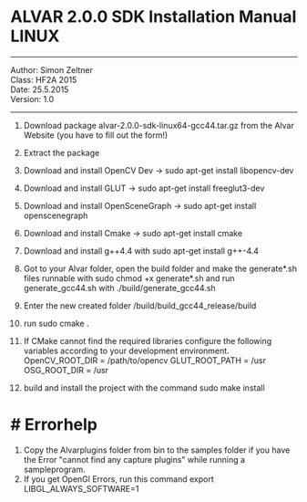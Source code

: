 
# ALVAR 2.0.0 SDK Installation Manual LINUX


----------
Author: Simon Zeltner  
Class: HF2A 2015  
Date: 25.5.2015  
Version: 1.0

----------


 1. Download package alvar-2.0.0-sdk-linux64-gcc44.tar.gz from the Alvar Website (you have to fill out the form!)
 2. Extract the package
 3. Download and install OpenCV Dev -> sudo apt-get install libopencv-dev
 4. Download and install GLUT -> sudo apt-get install freeglut3-dev
 5. Download and install OpenSceneGraph -> sudo apt-get install openscenegraph
 6. Download and install Cmake -> sudo apt-get install cmake
 7. Download and install g++4.4 with sudo apt-get install g++-4.4
 8. Got to your Alvar folder, open the build folder and make the generate*.sh files runnable with sudo chmod +x generate*.sh and run generate_gcc44.sh with ./build/generate_gcc44.sh
 9. Enter the new created folder /build/build_gcc44_release/build
 10. run  sudo cmake .
 11. If CMake cannot find the required libraries configure the following variables according to your development
   environment.
     OpenCV_ROOT_DIR = /path/to/opencv
     GLUT_ROOT_PATH = /usr
     OSG_ROOT_DIR = /usr
     
 12.  build and install the project with the command sudo make install 
 
 # # Errorhelp
1. Copy the Alvarplugins folder from bin to the samples folder if you have the Error "cannot find any capture plugins" while running a sampleprogram.
2. If you get OpenGl Errors, run this command export LIBGL_ALWAYS_SOFTWARE=1
